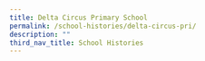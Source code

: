 ```yaml
---
title: Delta Circus Primary School
permalink: /school-histories/delta-circus-pri/
description: ""
third_nav_title: School Histories
---
```

